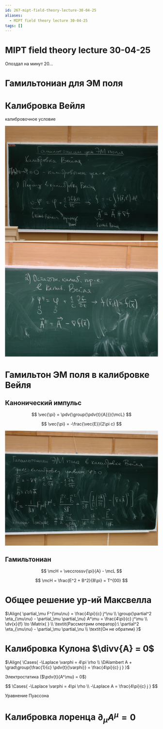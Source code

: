 ```yaml
---
id: 267-mipt-field-theory-lecture-30-04-25
aliases:
  - MIPT field theory lecture 30-04-25
tags: []
---
```


# MIPT field theory lecture 30-04-25

Опоздал на минут 20...

# Гамильтониан для ЭМ поля

# Калибровка Вейля

калибровочное условие

![1.jpg](assets/imgs/30-04-25_09-39-36_361_IMG_20250430_092421.jpg)
![2.jpg](assets/imgs/30-04-25_09-39-36_972_IMG_20250430_092424.jpg)

# Гамильтон ЭМ поля в калибровке Вейля

## Канонический импульс

$$
\vec{\pi} = \pdv{\group{\pdv{t}{A}}}{\mcL}
$$

$$
\vec{\pi} = -\frac{\vec{E}}{2\pi c}
$$

![3.jpg](assets/imgs/30-04-25_09-39-36_108_IMG_20250430_092921.jpg)

## Гамильтониан

$$
\mcH = \veccrossv{\pi}{A} - \mcL
$$

$$
\mcH = \frac{E^2 + B^2}{8\pi} = T^{00}
$$

# Общее решение ур-ий Максвелла

$\Align{
\partial_\mu F^{\mu\nu} = \frac{4\pi}{c} j^\nu \\
\group{\partial^2 \eta_{\mu\nu} - \partial_\mu \partial_\nu} A^\mu = \frac{4\pi}{c} j^\mu \\
\dv{x}{f} \to \Matrix{
} \\
\textit{Рассмотрим оператор}:\ \partial^2 \eta_{\mu\nu} - \partial_\mu \partial_\nu \\
\textit{Он не обратим}
}$

# Калибровка Кулона $\divv{A} = 0$

$\Align{
\Cases{
-\Laplace \varphi = 4\pi \rho \\
\DAlambert A + \grad\group{\frac{1}{c} \pdv{t}{\varphi}} = \frac{4\pi}{c} j
}
}$

Электростатика ($\pdv{t}{A^\mu} = 0$)

$$
\Cases{
-\Laplace \varphi = 4\pi \rho \\
-\Laplace A = \frac{4\pi}{c} j
}
$$

Уравнение Пуассона

# Калибровка лоренца $\partial_\mu A^\mu = 0$
